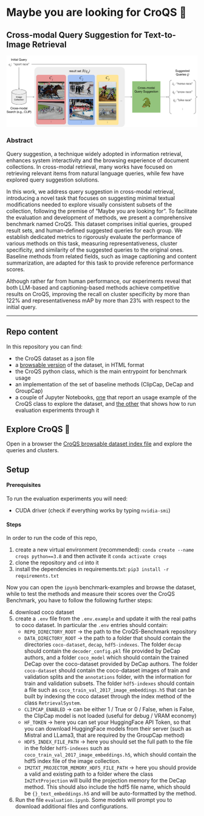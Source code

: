 # Maybe you are looking for CroQS 🐊
## Cross-modal Query Suggestion for Text-to-Image Retrieval

![cross-modal query suggestion architecture schema](./images/cross-modal-query-suggestion-architecture.webp)

### Abstract

Query suggestion, a technique widely adopted in information retrieval, enhances system interactivity and the browsing experience of document collections.
In cross-modal retrieval, many works have focused on retrieving relevant items from natural language queries, while few have explored query suggestion solutions. 

In this work, we address query suggestion in cross-modal retrieval, introducing a novel task that focuses on suggesting minimal textual modifications needed to explore visually consistent subsets of the collection, following the premise of &ldquo;Maybe you are looking for&rdquo;.
To facilitate the evaluation and development of methods, we present a comprehensive benchmark named CroQS.
This dataset comprises initial queries, grouped result sets, and human-defined suggested queries for each group.
We establish dedicated metrics to rigorously evaluate the performance of various methods on this task, measuring representativeness, cluster specificity, and similarity of the suggested queries to the original ones.
Baseline methods from related fields, such as image captioning and content summarization, are adapted for this task to provide reference performance scores.

Although rather far from human performance, our experiments reveal that both LLM-based and captioning-based methods achieve competitive results on CroQS, improving the recall on cluster specificity by more than 122% and representativeness mAP by more than 23% with respect to the initial query.

---

## Repo content

In this repository you can find:
- the CroQS dataset as a json file
- a [browsable version](./browsable-dataset/index.html) of the dataset, in HTML format
- the CroQS python class, which is the main entrypoint for benchmark usage
- an implementation of the set of baseline methods (ClipCap, DeCap and GroupCap)
- a couple of Jupyter Notebooks, [one](./benchmark-examples.ipynb) that report an usage example of the CroQS class to explore the dataset, and [the other](./evaluation.ipynb) that shows how to run evaluation experiments through it


## Explore CroQS 🐊

Open in a browser the [CroQS browsable dataset index file](./browsable-dataset/index.html) and explore the queries and clusters.

## Setup


#### Prerequisites

To run the evaluation experiments you will need:
- CUDA driver (check if everything works by typing `nvidia-smi`)

#### Steps

In order to run the code of this repo, 

1. create a new virtual environment (recommended):
`conda create --name croqs python==3.8` and then activate it `conda activate croqs`
2. clone the repository and `cd` into it
3. install the dependencies in requirements.txt: `pip3 install -r requirements.txt`

Now you can open the `ipynb` benchmark-examples and browse the dataset, while to test the methods and measure their scores over the CroQS Benchmark, you have to follow the following further steps:

4. download coco dataset
5. create a `.env` file from the `.env.example` and update it with the real paths to coco dataset. In particular the `.env` entries should contain:
    - `REPO_DIRECTORY_ROOT` &#8594; the path to the CroQS-Benchmark repository
    - `DATA_DIRECTORY_ROOT` &#8594; the path to a folder that should contain the directories `coco-dataset`, `decap`, `hdf5-indexes`. The folder `decap` should contain the `decoder_config.pkl` file provided by DeCap authors, and a folder `coco_model` which should contain the trained DeCap over the coco-dataset provided by DeCap authors. The folder `coco-dataset` should contain the coco-dataset images of train and validation splits and the `annotations` folder, with the information for train and validation subsets. The folder `hdf5-indexes` should contain a file such as `coco_train_val_2017_image_embeddings.h5` that can be built by indexing the coco dataset through the index method of the class `RetrievalSystem`.
    - `CLIPCAP_ENABLED` &#8594; can be either 1 / True or 0 / False, when is False, the ClipCap model is not loaded (useful for debug / VRAM economy)
    - `HF_TOKEN` &#8594; here you can set your HuggingFace API Token, so that you can download HuggingFace models from their server (such as Mistral and LLama3, that are required by the GroupCap method)
    - `HDF5_INDEX_FILE_PATH` &#8594; here you should set the full path to the file in the folder `hdf5-indexes` such as `coco_train_val_2017_image_embeddings.h5`, which should contain the hdf5 index file of the image collection.
    - `IM2TXT_PROJECTOR_MEMORY_HDF5_FILE_PATH` &#8594; here you should provide a valid and existing path to a folder where the class `Im2TxtProjection` will build the projection memory for the DeCap method. This should also include the hdf5 file name, which should be `{}_text_embeddings.h5` and will be auto-formatted by the method.
6. Run the file `evaluation.ipynb`. Some models will prompt you to download additional files and configurations. 
